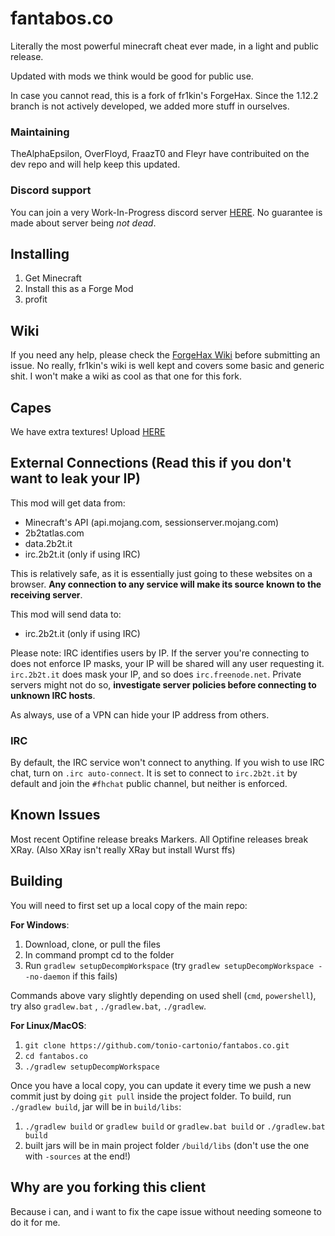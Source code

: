 # fantabos.co

Literally the most powerful minecraft cheat ever made, in a light and public release.

Updated with mods we think would be good for public use.

In case you cannot read, this is a fork of fr1kin's ForgeHax. Since the 1.12.2 branch is not actively developed, we added more stuff in ourselves.

### Maintaining

TheAlphaEpsilon, OverFloyd, FraazT0 and Fleyr have contribuited on the dev repo and will help keep this updated.

### Discord support
You can join a very Work-In-Progress discord server [HERE](https://discord.gg/8QjDRRPyeh). No guarantee is made about server being _not dead_.

## Installing

1. Get Minecraft
7. Install this as a Forge Mod
420. profit

## Wiki

If you need any help, please check the [ForgeHax Wiki](https://github.com/fr1kin/ForgeHax/wiki) before submitting an issue.
No really, fr1kin's wiki is well kept and covers some basic and generic shit. I won't make a wiki as cool as that one for this fork.

## Capes

We have extra textures! Upload [HERE](http://upload.2b2t.it)

## External Connections (Read this if you don't want to leak your IP)

This mod will get data from:
* Minecraft's API (api.mojang.com, sessionserver.mojang.com)
* 2b2tatlas.com
* data.2b2t.it
* irc.2b2t.it (only if using IRC)

This is relatively safe, as it is essentially just going to these websites on a browser. **Any connection to any service will make its source known to the receiving server**.

This mod will send data to:
* irc.2b2t.it (only if using IRC)

Please note: IRC identifies users by IP. If the server you're connecting to does not enforce IP masks, your IP will be shared will any user requesting it. `irc.2b2t.it` does mask your IP, and so does `irc.freenode.net`. Private servers might not do so, **investigate server policies before connecting to unknown IRC hosts**.

As always, use of a VPN can hide your IP address from others.

### IRC

By default, the IRC service won't connect to anything. If you wish to use IRC chat, turn on `.irc auto-connect`. It is set to connect to `irc.2b2t.it` by default and join the `#fhchat` public channel, but neither is enforced.

## Known Issues

Most recent Optifine release breaks Markers. All Optifine releases break XRay. (Also XRay isn't really XRay but install Wurst ffs)

## Building

You will need to first set up a local copy of the main repo:

**For Windows**:
1) Download, clone, or pull the files
2) In command prompt cd to the folder
3) Run `gradlew setupDecompWorkspace` (try `gradlew setupDecompWorkspace --no-daemon` if this fails)

Commands above vary slightly depending on used shell (`cmd`, `powershell`), try also `gradlew.bat` , `./gradlew.bat`, `./gradlew`.

**For Linux/MacOS**:
1) `git clone https://github.com/tonio-cartonio/fantabos.co.git`
2) `cd fantabos.co`
3) `./gradlew setupDecompWorkspace`

Once you have a local copy, you can update it every time we push a new commit just by doing `git pull` inside the project folder.
To build, run `./gradlew build`, jar will be in `build/libs`:

1) `./gradlew build` or `gradlew build` or `gradlew.bat build` or `./gradlew.bat build`
2) built jars will be in main project folder `/build/libs` (don't use the one with `-sources` at the end!)

## Why are you forking this client

Because i can, and i want to fix the cape issue without needing someone to do it for me.
